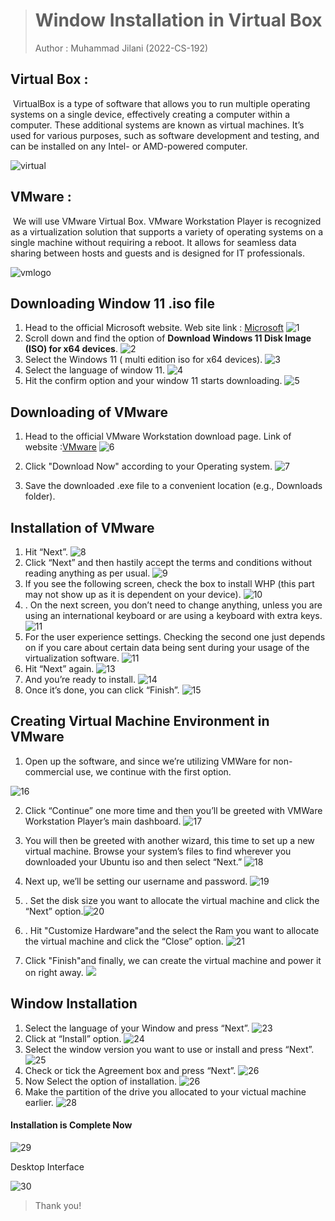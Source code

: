 > # Window Installation in Virtual Box
>
> Author : Muhammad Jilani (2022-CS-192)

## Virtual Box : 

​				VirtualBox is a type of software that allows you to run multiple operating  systems on a single device, effectively creating a computer within a computer.  These additional systems are known as virtual machines. It’s used for various  purposes, such as software development and testing, and can be installed on any  Intel- or AMD-powered computer.

![virtual](virtual.jpg)

## VMware : 

​		   We will use VMware Virtual Box.  VMware Workstation Player is  recognized as a virtualization  solution that supports a variety of  operating systems on a single  machine without requiring a reboot.  It allows for seamless data sharing  between hosts and guests and is  designed for IT professionals.

![vmlogo](vmlogo.png)

## Downloading Window 11 .iso file

1. Head to the official Microsoft website. Web site link : [Microsoft](https://www.microsoft.com/software-download/windows11)
   ![1](1.PNG)
2. Scroll down and find the option of  **Download Windows 11 Disk Image (ISO) for x64 devices**.
   ![2](2.PNG)
3. Select the Windows 11 ( multi edition iso for x64 devices).
   ![3](3.png)
4. Select the language of window 11.
   ![4](4.png)
5. Hit the confirm option and your window 11 starts downloading.
   ![5](5.png)

## Downloading of VMware

1. Head to the official VMware Workstation download  page. Link of website :[VMware](https://www.vmware.com/products/workstation-pro/workstation-pro-evaluation.html)
   ![6](6.jpg)

   

2. Click "Download Now"  according to your Operating system.
   ![7](7.jpg)

3. Save the downloaded .exe file to a convenient location (e.g., Downloads folder).

## Installation of VMware

1. Hit “Next”.
   ![8](8.png)
2. Click “Next” and then hastily accept the terms and conditions without reading anything as per usual.
   ![9](9.png)
3. If you see the following screen, check the box to install WHP (this part may not show up as it is dependent on your device).
   ![10](10.png)
4. . On the next screen, you don’t need to change anything, unless you are using an international keyboard or are using a keyboard with extra keys.
   ![11](11.png)
5. For the user experience settings. Checking the second one just depends on if you care about certain data being sent during your usage of the virtualization software.
   ![11](12.png)
6. Hit “Next” again.
   ![13](13.png)
7.  And you’re ready to install.
   ![14](14.png)
8. Once it’s done, you can click “Finish”.
   ![15](15.png)



## Creating Virtual Machine Environment in VMware

1.  Open up the software, and since we’re utilizing VMWare for non-commercial use, we continue with the first option.

   ![16](16.png)

   

2. Click “Continue” one more time and then you’ll be greeted with VMWare Workstation Player’s main dashboard.
   ![17](17.jpg)

3. You will then be greeted with another wizard, this time to set up a new virtual machine. Browse your system’s files to find wherever you downloaded your Ubuntu iso and then select “Next.”
   ![18](18.jpg)

4. Next up, we’ll be setting our username and password.
   ![19](19.jpg)

5. . Set the disk size you want to allocate the virtual machine and click the “Next” option.![20](20.jpg)

6. . Hit "Customize Hardware"and the select the Ram you want to allocate the virtual machine and click the “Close” option.
   ![21](21.jpg)

7.  Click "Finish"and finally, we can create the virtual machine and power it on right away.
   ![](22.jpg)

## Window Installation

1. Select the language of your Window and press “Next”.
   ![23](23.jpg)
2.  Click at “Install” option.
   ![24](24.jpg)
3. Select the window version you want to use or install and press “Next”.
   ![25](25.jpg)
4. Check or tick the Agreement box and press “Next”.
   ![26](26.jpg)
5.  Now Select the option of installation.
   ![26](27.jpg)
6. Make the partition of the drive you allocated to your victual machine earlier.
   ![28](28.jpg)

#### Installation is Complete Now

![29](29.jpg)

Desktop Interface

![30](30.jpg)

> Thank you!
